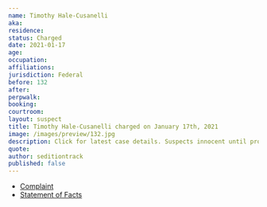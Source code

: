 ```yaml
---
name: Timothy Hale-Cusanelli
aka:
residence:
status: Charged
date: 2021-01-17
age:
occupation:
affiliations:
jurisdiction: Federal
before: 132
after:
perpwalk:
booking:
courtroom:
layout: suspect
title: Timothy Hale-Cusanelli charged on January 17th, 2021
image: /images/preview/132.jpg
description: Click for latest case details. Suspects innocent until proven guilty.
quote:
author: seditiontrack
published: false
---
```


- [Complaint](https://www.justice.gov/opa/page/file/1356061/download)
- [Statement of Facts](https://www.justice.gov/opa/page/file/1356066/download)
